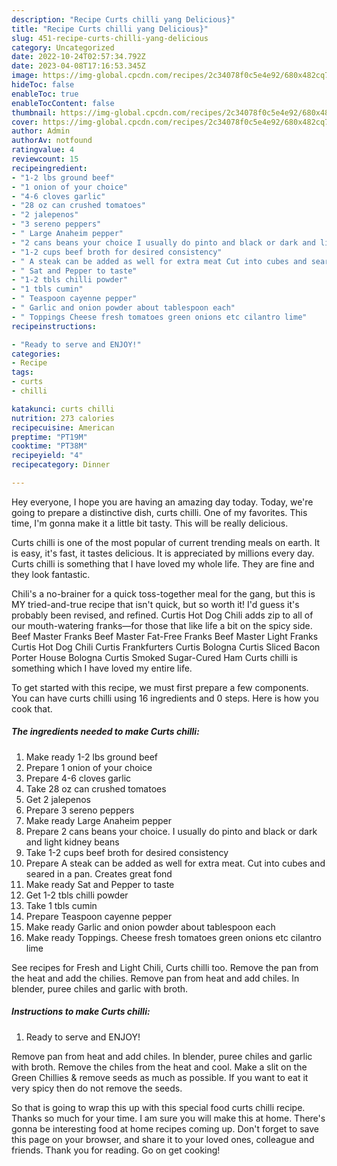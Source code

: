 ```yaml
---
description: "Recipe Curts chilli yang Delicious}"
title: "Recipe Curts chilli yang Delicious}"
slug: 451-recipe-curts-chilli-yang-delicious
category: Uncategorized
date: 2022-10-24T02:57:34.792Z
date: 2023-04-08T17:16:53.345Z
image: https://img-global.cpcdn.com/recipes/2c34078f0c5e4e92/680x482cq70/curts-chilli-recipe-main-photo.jpg
hideToc: false
enableToc: true
enableTocContent: false
thumbnail: https://img-global.cpcdn.com/recipes/2c34078f0c5e4e92/680x482cq70/curts-chilli-recipe-main-photo.jpg
cover: https://img-global.cpcdn.com/recipes/2c34078f0c5e4e92/680x482cq70/curts-chilli-recipe-main-photo.jpg
author: Admin
authorAv: notfound
ratingvalue: 4
reviewcount: 15
recipeingredient:
- "1-2 lbs ground beef"
- "1 onion of your choice"
- "4-6 cloves garlic"
- "28 oz can crushed tomatoes"
- "2 jalepenos"
- "3 sereno peppers"
- " Large Anaheim pepper"
- "2 cans beans your choice I usually do pinto and black or dark and light kidney beans"
- "1-2 cups beef broth for desired consistency"
- " A steak can be added as well for extra meat Cut into cubes and seared in a pan Creates great fond"
- " Sat and Pepper to taste"
- "1-2 tbls chilli powder"
- "1 tbls cumin"
- " Teaspoon cayenne pepper"
- " Garlic and onion powder about tablespoon each"
- " Toppings Cheese fresh tomatoes green onions etc cilantro lime"
recipeinstructions:

- "Ready to serve and ENJOY!"
categories:
- Recipe
tags:
- curts
- chilli

katakunci: curts chilli 
nutrition: 273 calories
recipecuisine: American
preptime: "PT19M"
cooktime: "PT38M"
recipeyield: "4"
recipecategory: Dinner

---
```



Hey everyone, I hope you are having an amazing day today. Today, we're going to prepare a distinctive dish, curts chilli. One of my favorites. This time, I'm gonna make it a little bit tasty. This will be really delicious.

Curts chilli is one of the most popular of current trending meals on earth. It is easy, it's fast, it tastes delicious. It is appreciated by millions every day. Curts chilli is something that I have loved my whole life. They are fine and they look fantastic.

Chili&#39;s a no-brainer for a quick toss-together meal for the gang, but this is MY tried-and-true recipe that isn&#39;t quick, but so worth it! I&#39;d guess it&#39;s probably been revised, and refined. Curtis Hot Dog Chili adds zip to all of our mouth-watering franks—for those that like life a bit on the spicy side. Beef Master Franks Beef Master Fat-Free Franks Beef Master Light Franks Curtis Hot Dog Chili Curtis Frankfurters Curtis Bologna Curtis Sliced Bacon Porter House Bologna Curtis Smoked Sugar-Cured Ham Curts chilli is something which I have loved my entire life.


To get started with this recipe, we must first prepare a few components. You can have curts chilli using 16 ingredients and 0 steps. Here is how you cook that.

<!--inarticleads1-->

##### The ingredients needed to make Curts chilli:

1. Make ready 1-2 lbs ground beef
1. Prepare 1 onion of your choice
1. Prepare 4-6 cloves garlic
1. Take 28 oz can crushed tomatoes
1. Get 2 jalepenos
1. Prepare 3 sereno peppers
1. Make ready  Large Anaheim pepper
1. Prepare 2 cans beans your choice. I usually do pinto and black or dark and light kidney beans
1. Take 1-2 cups beef broth for desired consistency
1. Prepare  A steak can be added as well for extra meat. Cut into cubes and seared in a pan. Creates great fond
1. Make ready  Sat and Pepper to taste
1. Get 1-2 tbls chilli powder
1. Take 1 tbls cumin
1. Prepare  Teaspoon cayenne pepper
1. Make ready  Garlic and onion powder about tablespoon each
1. Make ready  Toppings. Cheese fresh tomatoes green onions etc cilantro lime


See recipes for Fresh and Light Chili, Curts chilli too. Remove the pan from the heat and add the chilies. Remove pan from heat and add chiles. In blender, puree chiles and garlic with broth. 

<!--inarticleads2-->

##### Instructions to make Curts chilli:


1. Ready to serve and ENJOY!

Remove pan from heat and add chiles. In blender, puree chiles and garlic with broth. Remove the chiles from the heat and cool. Make a slit on the Green Chillies &amp; remove seeds as much as possible. If you want to eat it very spicy then do not remove the seeds. 

So that is going to wrap this up with this special food curts chilli recipe. Thanks so much for your time. I am sure you will make this at home. There's gonna be interesting food at home recipes coming up. Don't forget to save this page on your browser, and share it to your loved ones, colleague and friends. Thank you for reading. Go on get cooking!
